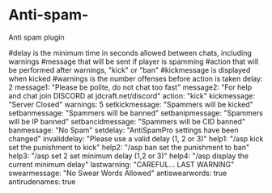 # Anti-spam-
Anti spam plugin


#delay is the minimum time in seconds allowed between chats, including warnings
#message that will be sent if player is spamming
#action that will be performed after warnings, "kick" or "ban"
#kickmessage is displayed when kicked
#warnings is the number offenses before action is taken
delay: 2
message1: "Please be polite, do not chat too fast"
message2: "For help and chat join DISCORD at jdcraft.net/discord"
action: "kick"
kickmessage: "Server Closed"
warnings: 5
setkickmessage: "Spammers will be kicked"
setbanmessage: "Spammers will be banned"
setbanipmessage: "Spammers will be IP banned"
setbancidmessage: "Spammers will be CID banned"
banmessage: "No Spam"
setdelay: "AntiSpamPro settings have been changed"
invaliddelay: "Please use a valid delay (1, 2 or 3)"
help1: "/asp kick    set the punishment to kick"
help2: "/asp ban     set the punishment to ban"
help3: "/asp set 2   set minimum delay (1,2 or 3)"
help4: "/asp         display the current minimum delay"
lastwarning: "CAREFUL... LAST WARNING"
swearmessage: "No Swear Words Allowed"
antiswearwords: true
antirudenames: true
